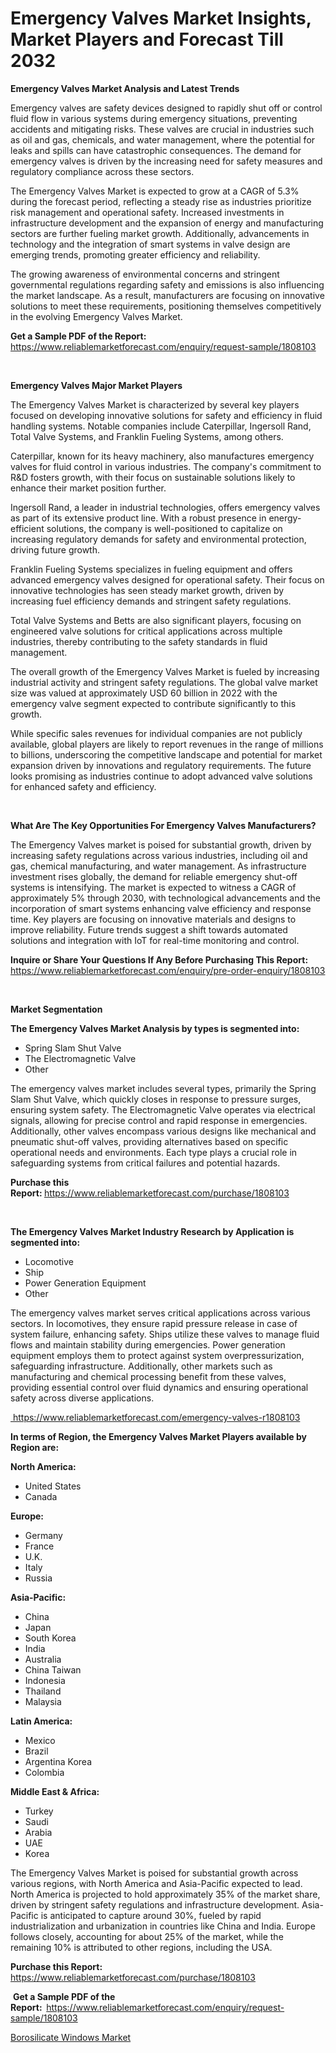 <p><h1>Emergency Valves Market Insights, Market Players and Forecast Till 2032</h1></p><p><strong>Emergency Valves Market Analysis and Latest Trends</strong></p>
<p><p>Emergency valves are safety devices designed to rapidly shut off or control fluid flow in various systems during emergency situations, preventing accidents and mitigating risks. These valves are crucial in industries such as oil and gas, chemicals, and water management, where the potential for leaks and spills can have catastrophic consequences. The demand for emergency valves is driven by the increasing need for safety measures and regulatory compliance across these sectors.</p><p>The Emergency Valves Market is expected to grow at a CAGR of 5.3% during the forecast period, reflecting a steady rise as industries prioritize risk management and operational safety. Increased investments in infrastructure development and the expansion of energy and manufacturing sectors are further fueling market growth. Additionally, advancements in technology and the integration of smart systems in valve design are emerging trends, promoting greater efficiency and reliability.</p><p>The growing awareness of environmental concerns and stringent governmental regulations regarding safety and emissions is also influencing the market landscape. As a result, manufacturers are focusing on innovative solutions to meet these requirements, positioning themselves competitively in the evolving Emergency Valves Market.</p></p>
<p><strong>Get a Sample PDF of the Report:&nbsp;</strong> <a href="https://www.reliablemarketforecast.com/enquiry/request-sample/1808103?utm_campaign=2611&utm_medium=2&utm_source=Github&utm_content=ia&utm_term=19022025&utm_id=emergency-valves">https://www.reliablemarketforecast.com/enquiry/request-sample/1808103</a></p>
<p>&nbsp;</p>
<p><strong>Emergency Valves Major Market Players</strong></p>
<p><p>The Emergency Valves Market is characterized by several key players focused on developing innovative solutions for safety and efficiency in fluid handling systems. Notable companies include Caterpillar, Ingersoll Rand, Total Valve Systems, and Franklin Fueling Systems, among others.</p><p>Caterpillar, known for its heavy machinery, also manufactures emergency valves for fluid control in various industries. The company's commitment to R&D fosters growth, with their focus on sustainable solutions likely to enhance their market position further.</p><p>Ingersoll Rand, a leader in industrial technologies, offers emergency valves as part of its extensive product line. With a robust presence in energy-efficient solutions, the company is well-positioned to capitalize on increasing regulatory demands for safety and environmental protection, driving future growth.</p><p>Franklin Fueling Systems specializes in fueling equipment and offers advanced emergency valves designed for operational safety. Their focus on innovative technologies has seen steady market growth, driven by increasing fuel efficiency demands and stringent safety regulations.</p><p>Total Valve Systems and Betts are also significant players, focusing on engineered valve solutions for critical applications across multiple industries, thereby contributing to the safety standards in fluid management.</p><p>The overall growth of the Emergency Valves Market is fueled by increasing industrial activity and stringent safety regulations. The global valve market size was valued at approximately USD 60 billion in 2022 with the emergency valve segment expected to contribute significantly to this growth.</p><p>While specific sales revenues for individual companies are not publicly available, global players are likely to report revenues in the range of millions to billions, underscoring the competitive landscape and potential for market expansion driven by innovations and regulatory requirements. The future looks promising as industries continue to adopt advanced valve solutions for enhanced safety and efficiency.</p></p>
<p>&nbsp;</p>
<p><strong>What Are The Key Opportunities For Emergency Valves Manufacturers?</strong></p>
<p><p>The Emergency Valves market is poised for substantial growth, driven by increasing safety regulations across various industries, including oil and gas, chemical manufacturing, and water management. As infrastructure investment rises globally, the demand for reliable emergency shut-off systems is intensifying. The market is expected to witness a CAGR of approximately 5% through 2030, with technological advancements and the incorporation of smart systems enhancing valve efficiency and response time. Key players are focusing on innovative materials and designs to improve reliability. Future trends suggest a shift towards automated solutions and integration with IoT for real-time monitoring and control.</p></p>
<p><strong>Inquire or Share Your Questions If Any Before Purchasing This Report:</strong> <a href="https://www.reliablemarketforecast.com/enquiry/pre-order-enquiry/1808103?utm_campaign=2611&utm_medium=2&utm_source=Github&utm_content=ia&utm_term=19022025&utm_id=emergency-valves">https://www.reliablemarketforecast.com/enquiry/pre-order-enquiry/1808103</a></p>
<p>&nbsp;</p>
<p><strong>Market Segmentation</strong></p>
<p><strong>The Emergency Valves Market Analysis by types is segmented into:</strong></p>
<p><ul><li>Spring Slam Shut Valve</li><li>The Electromagnetic Valve</li><li>Other</li></ul></p>
<p><p>The emergency valves market includes several types, primarily the Spring Slam Shut Valve, which quickly closes in response to pressure surges, ensuring system safety. The Electromagnetic Valve operates via electrical signals, allowing for precise control and rapid response in emergencies. Additionally, other valves encompass various designs like mechanical and pneumatic shut-off valves, providing alternatives based on specific operational needs and environments. Each type plays a crucial role in safeguarding systems from critical failures and potential hazards.</p></p>
<p><strong>Purchase this Report:&nbsp;</strong><a href="https://www.reliablemarketforecast.com/purchase/1808103?utm_campaign=2611&utm_medium=2&utm_source=Github&utm_content=ia&utm_term=19022025&utm_id=emergency-valves">https://www.reliablemarketforecast.com/purchase/1808103</a></p>
<p>&nbsp;</p>
<p><strong>The Emergency Valves Market Industry Research by Application is segmented into:</strong></p>
<p><ul><li>Locomotive</li><li>Ship</li><li>Power Generation Equipment</li><li>Other</li></ul></p>
<p><p>The emergency valves market serves critical applications across various sectors. In locomotives, they ensure rapid pressure release in case of system failure, enhancing safety. Ships utilize these valves to manage fluid flows and maintain stability during emergencies. Power generation equipment employs them to protect against system overpressurization, safeguarding infrastructure. Additionally, other markets such as manufacturing and chemical processing benefit from these valves, providing essential control over fluid dynamics and ensuring operational safety across diverse applications.</p></p>
<p><a href="https://www.reliablemarketforecast.com/emergency-valves-r1808103?utm_campaign=2611&utm_medium=2&utm_source=Github&utm_content=ia&utm_term=19022025&utm_id=emergency-valves">&nbsp;https://www.reliablemarketforecast.com/emergency-valves-r1808103</a></p>
<p><strong>In terms of Region, the Emergency Valves Market Players available by Region are:</strong></p>
<p>
    <p> <strong> North America: </strong>
        <ul>
            <li>United States</li>
            <li>Canada</li>
        </ul>
        </p> 
    <p> <strong> Europe: </strong>
        <ul>
            <li>Germany</li>
            <li>France</li>
            <li>U.K.</li>
            <li>Italy</li>
            <li>Russia</li>
        </ul>
        </p> 
    <p> <strong> Asia-Pacific: </strong>
        <ul>
            <li>China</li>
            <li>Japan</li>
            <li>South Korea</li>
            <li>India</li>
            <li>Australia</li>
            <li>China Taiwan</li>
            <li>Indonesia</li>
            <li>Thailand</li>
            <li>Malaysia</li>
        </ul>
        </p> 
    <p> <strong> Latin America: </strong>
        <ul>
            <li>Mexico</li>
            <li>Brazil</li>
            <li>Argentina Korea</li>
            <li>Colombia</li>
        </ul>
        </p> 
    <p> <strong> Middle East & Africa: </strong>
        <ul>
            <li>Turkey</li>
            <li>Saudi</li>
            <li>Arabia</li>
            <li>UAE</li>
            <li>Korea</li>
        </ul>
    </p>
    </p>
<p><p>The Emergency Valves Market is poised for substantial growth across various regions, with North America and Asia-Pacific expected to lead. North America is projected to hold approximately 35% of the market share, driven by stringent safety regulations and infrastructure development. Asia-Pacific is anticipated to capture around 30%, fueled by rapid industrialization and urbanization in countries like China and India. Europe follows closely, accounting for about 25% of the market, while the remaining 10% is attributed to other regions, including the USA.</p></p>
<p><strong>Purchase this Report: </strong><a href="https://www.reliablemarketforecast.com/purchase/1808103?utm_campaign=2611&utm_medium=2&utm_source=Github&utm_content=ia&utm_term=19022025&utm_id=emergency-valves">https://www.reliablemarketforecast.com/purchase/1808103</a></p>
<p>&nbsp;<strong>Get a Sample PDF of the Report:&nbsp;&nbsp;</strong><a href="https://www.reliablemarketforecast.com/enquiry/request-sample/1808103?utm_campaign=2611&utm_medium=2&utm_source=Github&utm_content=ia&utm_term=19022025&utm_id=emergency-valves">https://www.reliablemarketforecast.com/enquiry/request-sample/1808103</a></p>
<p><strong></strong></p>
<p><p><a href="https://github.com/rashkaeduzor/Market-Research-Report-List-1/blob/main/borosilicate-windows-market.md?utm_campaign=2611&utm_medium=2&utm_source=Github&utm_content=ia&utm_term=19022025&utm_id=emergency-valves">Borosilicate Windows Market</a></p></p>